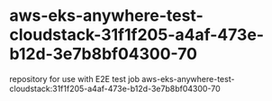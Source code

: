 # aws-eks-anywhere-test-cloudstack-31f1f205-a4af-473e-b12d-3e7b8bf04300-70
repository for use with E2E test job aws-eks-anywhere-test-cloudstack:31f1f205-a4af-473e-b12d-3e7b8bf04300-70
